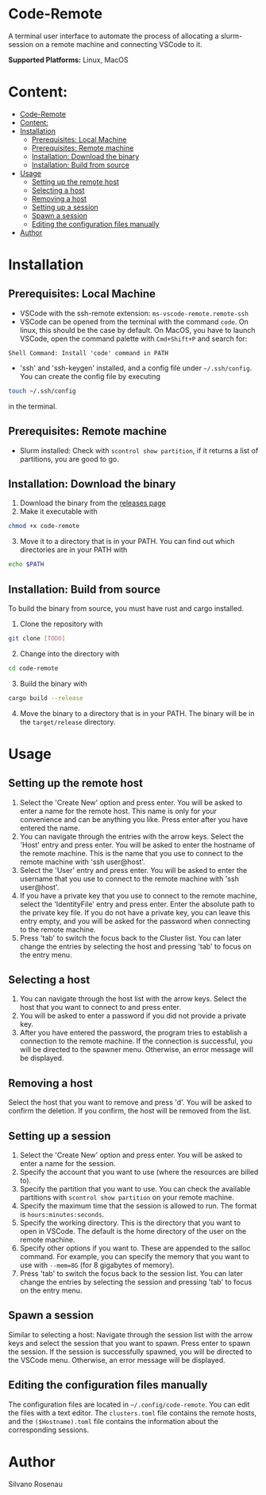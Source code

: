 # Code-Remote
A terminal user interface to automate the process of allocating a slurm-session on a remote machine and connecting VSCode to it.

**Supported Platforms:** Linux, MacOS

# Content:
- [Code-Remote](#code-remote)
- [Content:](#content)
- [Installation](#installation)
  - [Prerequisites: Local Machine](#prerequisites-local-machine)
  - [Prerequisites: Remote machine](#prerequisites-remote-machine)
  - [Installation: Download the binary](#installation-download-the-binary)
  - [Installation: Build from source](#installation-build-from-source)
- [Usage](#usage)
  - [Setting up the remote host](#setting-up-the-remote-host)
  - [Selecting a host](#selecting-a-host)
  - [Removing a host](#removing-a-host)
  - [Setting up a session](#setting-up-a-session)
  - [Spawn a session](#spawn-a-session)
  - [Editing the configuration files manually](#editing-the-configuration-files-manually)
- [Author](#author)


# Installation
## Prerequisites: Local Machine
- VSCode with the ssh-remote extension: `ms-vscode-remote.remote-ssh`
- VSCode can be opened from the terminal with the command `code`. On linux, 
this should be the case by default. On MacOS, you have to launch VSCode, 
open the command palette with `Cmd+Shift+P` and search for:
```
Shell Command: Install 'code' command in PATH
```
- 'ssh' and 'ssh-keygen' installed, and a config file under `~/.ssh/config`. You can create the config file by executing 
```bash
touch ~/.ssh/config
```
in the terminal.
## Prerequisites: Remote machine
- Slurm installed: Check with `scontrol show partition`, if it returns a list of partitions, you are good to go.
## Installation: Download the binary
1. Download the binary from the [releases page](TODO)
2. Make it executable with 
```bash
chmod +x code-remote
```
3. Move it to a directory that is in your PATH. You can find out which directories are in your PATH with 
```bash
echo $PATH
```
## Installation: Build from source
To build the binary from source, you must have rust and cargo installed.
1. Clone the repository with 
```bash
git clone [TODO]
```
2. Change into the directory with 
```bash
cd code-remote
```
3. Build the binary with 
```bash
cargo build --release
```
4. Move the binary to a directory that is in your PATH. The binary will be in the `target/release` directory.

# Usage
## Setting up the remote host
1. Select the 'Create New' option and press enter. You will be asked to enter a name for the remote host. 
This name is only for your convenience and can be anything you like. Press enter after you have entered the name.
2. You can navigate through the entries with the arrow keys. Select the 'Host' entry and press enter. 
You will be asked to enter the hostname of the remote machine. This is the name that you use to connect to the remote machine with 'ssh user@host'.
3. Select the 'User' entry and press enter. You will be asked to enter the username that you use to connect to the remote machine with 'ssh user@host'.
4. If you have a private key that you use to connect to the remote machine, select the 'IdentityFile' entry and press enter. Enter the absolute path to the private key file. If you do not have a private key, you can leave this entry empty, and you will be asked for the password when connecting to the remote machine.
5. Press 'tab' to switch the focus back to the Cluster list. You can later change the entries by selecting the host and pressing 'tab' to focus on the entry menu.
## Selecting a host
1. You can navigate through the host list with the arrow keys. Select the host that you want to connect to and press enter.
2. You will be asked to enter a password if you did not provide a private key.
3. After you have entered the password, the program tries to establish a connection to the remote machine. If the connection is successful, you will be directed to the spawner menu. Otherwise, an error message will be displayed.
## Removing a host
Select the host that you want to remove and press 'd'. You will be asked to confirm the deletion. If you confirm, the host will be removed from the list.
## Setting up a session
1. Select the 'Create New' option and press enter. You will be asked to enter a name for the session.
2. Specify the account that you want to use (where the resources are billed to).
3. Specify the partition that you want to use. You can check the available partitions with `scontrol show partition` on your remote machine.
4. Specify the maximum time that the session is allowed to run. The format is `hours:minutes:seconds`.
5. Specify the working directory. This is the directory that you want to open in VSCode. The default is the home directory of the user on the remote machine.
6. Specify other options if you want to. These are appended to the salloc command. For example, you can specify the memory that you want to use with `--mem=8G` (for 8 gigabytes of memory).
7. Press 'tab' to switch the focus back to the session list. You can later change the entries by selecting the session and pressing 'tab' to focus on the entry menu.
## Spawn a session
Similar to selecting a host: Navigate through the session list with the arrow keys and select the session that you want to spawn. Press enter to spawn the session. If the session is successfully spawned, you will be directed to the VSCode menu. Otherwise, an error message will be displayed.
## Editing the configuration files manually
The configuration files are located in `~/.config/code-remote`. You can edit the files with a text editor. The `clusters.toml` file contains the remote hosts, and the `($Hostname).toml` file contains the information about the corresponding sessions.

# Author
Silvano Rosenau
